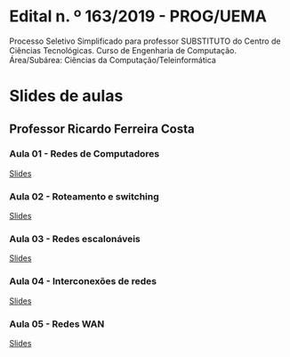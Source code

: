 # Edital n. º 163/2019 - PROG/UEMA

Processo Seletivo Simplificado para professor SUBSTITUTO do Centro de Ciências Tecnológicas.
Curso de Engenharia de Computação.
Área/Subárea: Ciências  da  Computação/Teleinformática 

# Slides de aulas

## Professor Ricardo Ferreira Costa

### Aula 01 - Redes de Computadores 

<a href="https://ricardoferreiracosta08.github.io/uema-engenhariadecomputacao/01-redesdecomputadores/" target="_blank">Slides</a>

### Aula 02 - Roteamento e switching 

<a href="https://ricardoferreiracosta08.github.io/uema-engenhariadecomputacao/02-roteamentoswitching/" target="_blank">Slides</a>

### Aula 03 - Redes escalonáveis

<a href="https://ricardoferreiracosta08.github.io/uema-engenhariadecomputacao/03-redesescalonaveis/" target="_blank">Slides</a>

### Aula 04 - Interconexões de redes 

<a href="https://ricardoferreiracosta08.github.io/uema-engenhariadecomputacao/04-interredes/" target="_blank">Slides</a>

### Aula 05 - Redes WAN

<a href="https://ricardoferreiracosta08.github.io/uema-engenhariadecomputacao/05-redeswan/" target="_blank">Slides</a>

